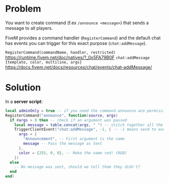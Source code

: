 # Problem
You want to create command (f.ex `/announce <message>`) that sends a message to all players.

FiveM provides a command handler (`RegisterCommand`) and the default chat has events you can trigger for this exact purpose (`chat:addMessage`).

```RegisterCommand(commandName, handler, restricted)``` https://runtime.fivem.net/doc/natives/?_0x5FA79B0F
```chat:addMessage {template, color, multiline, args}``` https://docs.fivem.net/docs/resources/chat/events/chat-addMessage/

# Solution
In a **server script**:
```lua
local adminOnly = true -- if you need the command.announce ace permission to use the command or not
RegisterCommand("announce", function(source, args)
  if #args > 0 then -- check if an argument was passed
    local message = table.concat(args, " ") -- stitch together all the message arguments into the message that was sent
    TriggerClientEvent("chat:addMessage", -1, { -- -1 means send to every connected client!
      args = {
        "Announcement", -- First argument is the name
        message -- Pass the message as text
      },
      color = {255, 0, 0}, -- Make the name red! (RGB)
    })
  else
    -- No message was sent, should we tell them they didn't?
  end
end)
